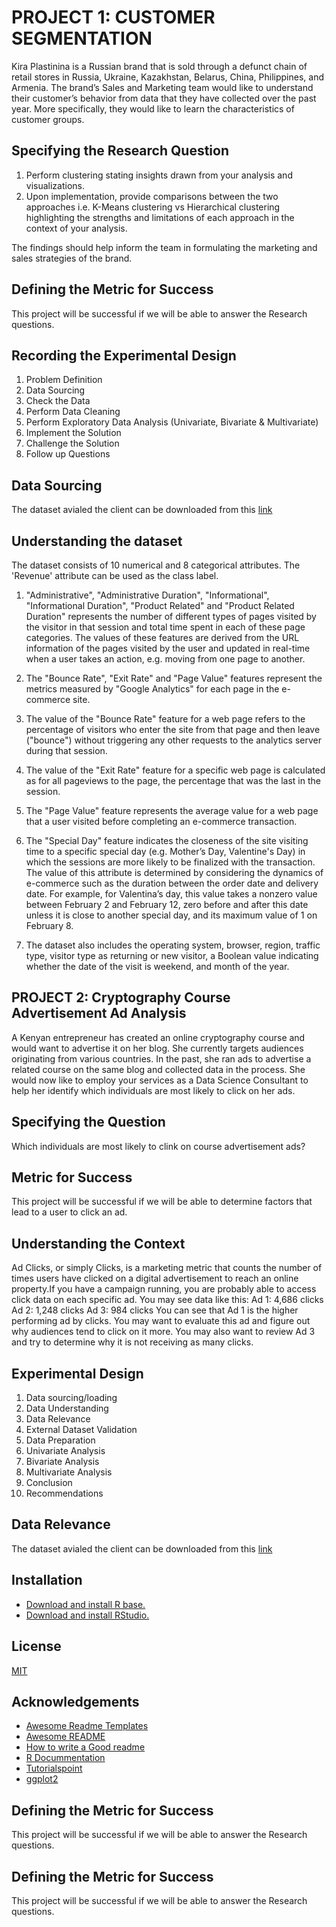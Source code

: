 
# PROJECT 1: CUSTOMER SEGMENTATION

Kira Plastinina is a Russian brand that is sold through a defunct chain of retail stores in Russia, Ukraine, Kazakhstan, Belarus, China, Philippines, and Armenia. The brand’s Sales and Marketing team would like to understand their customer’s behavior from data that they have collected over the past year. More specifically, they would like to learn the characteristics of customer groups.

## Specifying the Research Question
1. Perform clustering stating insights drawn from your analysis and visualizations.
2. Upon implementation, provide comparisons between the two approaches  i.e. K-Means clustering vs Hierarchical clustering highlighting the strengths and limitations of each approach in the context of your analysis.

The findings should help inform the team in formulating the marketing and sales strategies of the brand.
 
## Defining the Metric for Success
This project will be successful if we will be able to answer the Research questions.
## Recording the Experimental Design

1. Problem Definition
2. Data Sourcing
3. Check the Data
4. Perform Data Cleaning
5. Perform Exploratory Data Analysis  (Univariate, Bivariate & Multivariate)
6. Implement the Solution
7. Challenge the Solution
8. Follow up Questions
## Data Sourcing
The dataset avialed the client can be downloaded from this [link](http://bit.ly/EcommerceCustomersDataset)
## Understanding the dataset
The dataset consists of 10 numerical and 8 categorical attributes. The 'Revenue' attribute can be used as the class label.

1. "Administrative", "Administrative Duration", "Informational", "Informational Duration", "Product Related" and "Product Related Duration" represents the number of different types of pages visited by the visitor in that session and total time spent in each of these page categories. The values of these features are derived from the URL information of the pages visited by the user and updated in real-time when a user takes an action, e.g. moving from one page to another. 

2. The "Bounce Rate", "Exit Rate" and "Page Value" features represent the metrics measured by "Google Analytics" for each page in the e-commerce site. 

3. The value of the "Bounce Rate" feature for a web page refers to the percentage of visitors who enter the site from that page and then leave ("bounce") without triggering any other requests to the analytics server during that session. 

4. The value of the "Exit Rate" feature for a specific web page is calculated as for all pageviews to the page, the percentage that was the last in the session.

5. The "Page Value" feature represents the average value for a web page that a user visited before completing an e-commerce transaction. 

6. The "Special Day" feature indicates the closeness of the site visiting time to a specific special day (e.g. Mother’s Day, Valentine's Day) in which the sessions are more likely to be finalized with the transaction. The value of this attribute is determined by considering the dynamics of e-commerce such as the duration between the order date and delivery date. For example, for Valentina’s day, this value takes a nonzero value between February 2 and February 12, zero before and after this date unless it is close to another special day, and its maximum value of 1 on February 8. 
7. The dataset also includes the operating system, browser, region, traffic type, visitor type as returning or new visitor, a Boolean value indicating whether the date of the visit is weekend, and month of the year.
## PROJECT 2: Cryptography Course Advertisement Ad Analysis
A Kenyan entrepreneur has created an online cryptography course and would want to advertise it on her blog. She currently targets audiences originating from various countries. In the past, she ran ads to advertise a related course on the same blog and collected data in the process. She would now like to employ your services as a Data Science Consultant to help her identify which individuals are most likely to click on her ads.
## Specifying the Question
Which individuals are most likely to clink on course advertisement ads?
## Metric for Success
This project will be successful if we will be able to determine factors that lead to a user to click an ad.
## Understanding the Context
Ad Clicks, or simply Clicks, is a marketing metric that counts the number of times users have clicked on a digital advertisement to reach an online property.If you have a campaign running, you are probably able to access click data on each specific ad. You may see data like this: Ad 1: 4,686 clicks Ad 2: 1,248 clicks Ad 3: 984 clicks You can see that Ad 1 is the higher performing ad by clicks. You may want to evaluate this ad and figure out why audiences tend to click on it more. You may also want to review Ad 3 and try to determine why it is not receiving as many clicks.
## Experimental Design
1. Data sourcing/loading
2. Data Understanding
3. Data Relevance
4. External Dataset Validation
5. Data Preparation
6. Univariate Analysis
7. Bivariate Analysis
8. Multivariate Analysis
9. Conclusion
10. Recommendations
## Data Relevance
The dataset avialed the client can be downloaded from this [link](http://bit.ly/IPAdvertisingData)
## Installation
* [Download and install R base.](https://cran.r-project.org/bin/windows/base/)
* [Download and install RStudio.](https://www.rstudio.com/products/rstudio/download/)
## License

[MIT](https://choosealicense.com/licenses/mit/)


## Acknowledgements

 - [Awesome Readme Templates](https://awesomeopensource.com/project/elangosundar/awesome-README-templates)
 - [Awesome README](https://github.com/matiassingers/awesome-readme)
 - [How to write a Good readme](https://bulldogjob.com/news/449-how-to-write-a-good-readme-for-your-github-project)
 - [R Docummentation](https://www.rdocumentation.org/)
 - [Tutorialspoint](https://www.tutorialspoint.com/r/index.htm)
 - [ggplot2](https://ggplot2.tidyverse.org/)
## Defining the Metric for Success
This project will be successful if we will be able to answer the Research questions.
## Defining the Metric for Success
This project will be successful if we will be able to answer the Research questions.